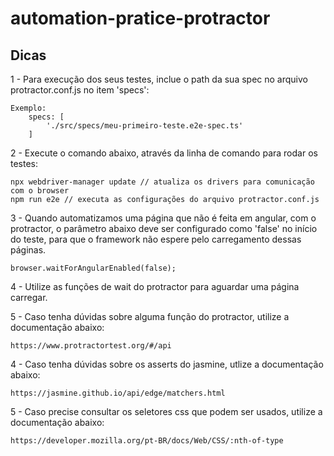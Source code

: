 # automation-pratice-protractor

## Dicas

1 - Para execução dos seus testes, inclue o path da sua spec no arquivo protractor.conf.js no item 'specs':

    Exemplo:
        specs: [
            './src/specs/meu-primeiro-teste.e2e-spec.ts'
        ]

2 - Execute o comando abaixo, através da linha de comando para rodar os testes:

    npx webdriver-manager update // atualiza os drivers para comunicação com o browser
    npm run e2e // executa as configurações do arquivo protractor.conf.js

3 - Quando automatizamos uma página que não é feita em angular, com o protractor, o parâmetro abaixo deve ser configurado como 'false' no início do teste, para que o framework não espere pelo carregamento dessas páginas.

    browser.waitForAngularEnabled(false);

4 - Utilize as funções de wait do protractor para aguardar uma página carregar.

5 - Caso tenha dúvidas sobre alguma função do protractor, utilize a documentação abaixo:

    https://www.protractortest.org/#/api

4 - Caso tenha dúvidas sobre os asserts do jasmine, utlize a documentação abaixo:

    https://jasmine.github.io/api/edge/matchers.html

5 - Caso precise consultar os seletores css que podem ser usados, utilize a documentação abaixo:

    https://developer.mozilla.org/pt-BR/docs/Web/CSS/:nth-of-type
